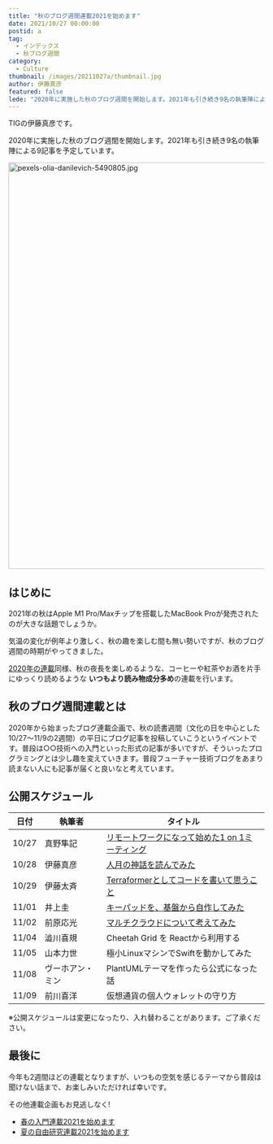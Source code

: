 ```yaml
---
title: "秋のブログ週間連載2021を始めます"
date: 2021/10/27 00:00:00
postid: a
tag:
  - インデックス
  - 秋ブログ週間
category:
  - Culture
thumbnail: /images/20211027a/thumbnail.jpg
author: 伊藤真彦
featured: false
lede: "2020年に実施した秋のブログ週間を開始します。2021年も引き続き9名の執筆陣による9記事を予定しています。"
---
```

TIGの伊藤真彦です。

2020年に実施した秋のブログ週間を開始します。2021年も引き続き9名の執筆陣による9記事を予定しています。

<img src="/images/20211027a/pexels-olia-danilevich-5490805.jpg" alt="pexels-olia-danilevich-5490805.jpg" width="1200" height="800" loading="lazy">


## はじめに

2021年の秋はApple M1 Pro/Maxチップを搭載したMacBook Proが発売されたのが大きな話題でしょうか。

気温の変化が例年より激しく、秋の趣を楽しむ間も無い勢いですが、秋のブログ週間の時期がやってきました。

[2020年の連載](/articles/20201026/)同様、秋の夜長を楽しめるような、コーヒーや紅茶やお酒を片手にゆっくり読めるような **いつもより読み物成分多め**の連載を行います。

## 秋のブログ週間連載とは

2020年から始まったブログ連載企画で、秋の読書週間（文化の日を中心とした10/27〜11/9の2週間）の平日にブログ記事を投稿していこうというイベントです。普段は○○技術への入門といった形式の記事が多いですが、そういったプログラミングとは少し趣を変えていきます。普段フューチャー技術ブログをあまり読まない人にも記事が届くと良いなと考えています。

## 公開スケジュール

| 日付   | 執筆者            | タイトル |
| ----- | ----------------- | ------- |
| 10/27 | 真野隼記         | [リモートワークになって始めた1 on 1ミーティング](/articles/20211027b/) |
| 10/28 | 伊藤真彦        | [人月の神話を読んでみた](/articles/20211028a/) |
| 10/29 | 伊藤太斉         | [Terraformerとしてコードを書いて思うこと](/articles/20211029a/) |
| 11/01 | 井上圭          | [キーパッドを、基盤から自作してみた](/articles/20211101a/) |
| 11/02 | 前原応光        | [マルチクラウドについて考えてみた](/articles/20211102a/) |
| 11/04 | 澁川喜規        | Cheetah Grid を Reactから利用する |
| 11/05 | 山本力世        | 極小LinuxマシンでSwiftを動かしてみた |
| 11/08 | ヴーホアン・ミン | PlantUMLテーマを作ったら公式になった話 |
| 11/09 | 前川喜洋         | 仮想通貨の個人ウォレットの守り方 |

※公開スケジュールは変更になったり、入れ替わることがあります。ご了承ください。

## 最後に

今年も2週間ほどの連載となりますが、いつもの空気を感じるテーマから普段は聞けない話まで、お楽しみいただければ幸いです。

その他連載企画もお見逃しなく!

* [春の入門連載2021を始めます](/articles/20210414a/)
* [夏の自由研究連載2021を始めます](/articles/20210823a/)

